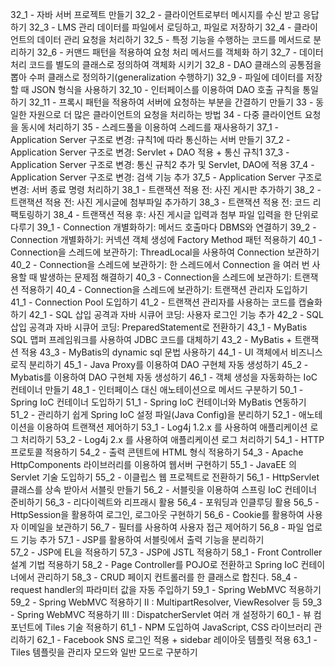  32_1 - 자바 서버 프로젝트 만들기
 32_2 - 클라이언트로부터 메시지를 수신 받고 응답하기
 32_3 - LMS 관리 데이터를 파일에서 로딩하고, 파일로 저장하기 
 32_4 - 클라이언트의 데이터 관리 요청을 처리하기 
 32_5 - 특정 기능을 수행하는 코드를 메서드로 분리하기 
 32_6 - 커맨드 패턴을 적용하여 요청 처리 메서드를 객체화 하기 
 32_7 - 데이터 처리 코드를 별도의 클래스로 정의하여 객체화 시키기
 32_8 - DAO 클래스의 공통점을 뽑아 수퍼 클래스로 정의하기(generalization 수행하기)
 32_9 - 파일에 데이터를 저장할 때 JSON 형식을 사용하기
 32_10 - 인터페이스를 이용하여 DAO 호출 규칙을 통일하기 
 32_11 - 프록시 패턴을 적용하여 서버에 요청하는 부분을 간결하기 만들기 
 33 - 동일한 자원으로 더 많은 클라이언트의 요청을 처리하는 방법
 34 - 다중 클라이언트 요청을 동시에 처리하기
 35 - 스레드풀을 이용하여 스레드를 재사용하기
 37_1 - Application Server 구조로 변경: 규칙1에 따라 통신하는 서버 만들기
 37_2 - Application Server 구조로 변경: Servlet + DAO 적용 + 통신 규칙1
 37_3 - Application Server 구조로 변경: 통신 규칙2 추가 및 Servlet, DAO에 적용 
 37_4 - Application Server 구조로 변경: 검색 기능 추가
 37_5 - Application Server 구조로 변경: 서버 종료 명령 처리하기
 38_1 - 트랜잭션 적용 전: 사진 게시판 추가하기
 38_2 - 트랜잭션 적용 전: 사진 게시글에 첨부파일 추가하기
 38_3 - 트랜잭션 적용 전: 코드 리팩토링하기
 38_4 - 트랜잭션 적용 후: 사진 게시글 입력과 첨부 파일 입력을 한 단위로 다루기
 39_1 - Connection 개별화하기: 메서드 호출마다 DBMS와 연결하기
 39_2 - Connection 개별화하기: 커넥션 객체 생성에 Factory Method 패턴 적용하기
 40_1 - Connection을 스레드에 보관하기: ThreadLocal을 사용하여 Connection 보관하기
 40_2 - Connection을 스레드에 보관하기: 한 스레드에서 Connection 을 여러 번 사용할 때 발생하는 문제점 해결하기
 40_3 - Connection을 스레드에 보관하기: 트랜잭션 적용하기
 40_4 - Connection을 스레드에 보관하기: 트랜잭션 관리자 도입하기
 41_1 - Connection Pool 도입하기
 41_2 - 트랜잭션 관리자를 사용하는 코드를 캡슐화하기
 42_1 - SQL 삽입 공격과 자바 시큐어 코딩: 사용자 로그인 기능 추가
 42_2 - SQL 삽입 공격과 자바 시큐어 코딩: PreparedStatement로 전환하기
 43_1 - MyBatis SQL 맵퍼 프레임워크를 사용하여 JDBC 코드를 대체하기
 43_2 - MyBatis + 트랜잭션 적용
 43_3 - MyBatis의 dynamic sql 문법 사용하기
 44_1 - UI 객체에서 비즈니스 로직 분리하기
 45_1 - Java Proxy를 이용하여 DAO 구현체 자동 생성하기
 45_2 - Mybatis를 이용하여 DAO 구현체 자동 생성하기
 46_1 - 객체 생성을 자동화하는 IoC 컨테이너 만들기
 48_1 - 인터페이스 대신 애노테이션으로 메서드 구분하기
 50_1 - Spring IoC 컨테이너 도입하기
 51_1 - Spring IoC 컨테이너와 MyBatis 연동하기
 51_2 - 관리하기 쉽게 Spring IoC 설정 파일(Java Config)을 분리하기
 52_1 - 애노테이션을 이용하여 트랜잭션 제어하기
 53_1 - Log4j 1.2.x 를 사용하여 애플리케이션 로그 처리하기
 53_2 - Log4j 2.x 를 사용하여 애플리케이션 로그 처리하기
 54_1 - HTTP 프로토콜 적용하기
 54_2 - 출력 콘텐트에 HTML 형식 적용하기
 54_3 - Apache HttpComponents 라이브러리를 이용하여 웹서버 구현하기
 55_1 - JavaEE 의 Servlet 기술 도입하기
 55_2 - 이클립스 웹 프로젝트로 전환하기
 56_1 - HttpServlet 클래스를 상속 받아서 서블릿 만들기
 56_2 - 서블릿을 이용하여 스프링 IoC 컨테이너 준비하기
 56_3 - 리다이렉트와 리프래시 활용
 56_4 - 포워딩과 인클루딩 활용
 56_5 - HttpSession을 활용하여 로그인, 로그아웃 구현하기
 56_6 - Cookie를 활용하여 사용자 이메일을 보관하기
 56_7 - 필터를 사용하여 사용자 접근 제어하기 
 56_8 - 파일 업로드 기능 추가 
 57_1 - JSP를 활용하여 서블릿에서 출력 기능을 분리하기  
 57_2 - JSP에 EL을 적용하기 
 57_3 - JSP에 JSTL 적용하기
 58_1 - Front Controller 설계 기법 적용하기
 58_2 - Page Controller를 POJO로 전환하고 Spring IoC 컨테이너에서 관리하기
 58_3 - CRUD 페이지 컨트롤러를 한 클래스로 합친다.
 58_4 - request handler의 파라미터 값을 자동 주입하기
 59_1 - Spring WebMVC 적용하기
 59_2 - Spring WebMVC 적용하기 II : MultipartResolver, ViewResolver 등
 59_3 - Spring WebMVC 적용하기 III : DispatcherServlet 여러 개 설정하기
 60_1 - 뷰 컴포넌트에 Tiles 기술 적용하기
 61_1 - NPM 도입하여 JavaScript, CSS 라이브러리 관리하기
 62_1 - Facebook SNS 로그인 적용 + sidebar 레이아웃 템플릿 적용
 63_1 - Tiles 템플릿을 관리자 모드와 일반 모드로 구분하기
